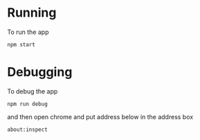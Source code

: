 # Running
To run the app

```
npm start
```

# Debugging
To debug the app

```
npm run debug
```

and then open chrome and put address below in the address box

```
about:inspect
```
